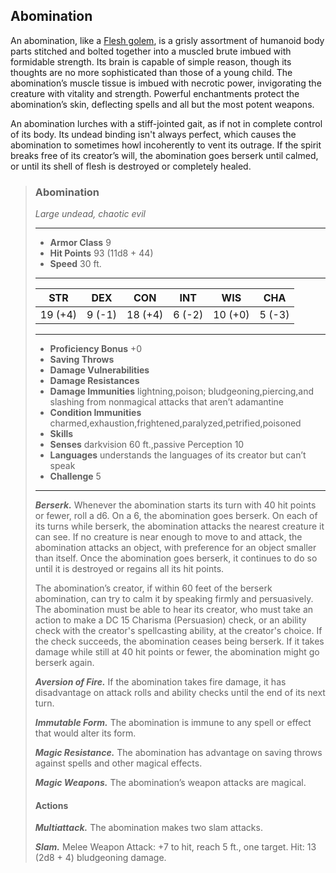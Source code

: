 ## Abomination
An abomination, like a [Flesh golem](Golem-Flesh.md), is a grisly assortment of humanoid body parts stitched and bolted together into a muscled brute imbued with formidable strength. Its brain is capable of simple reason, though its thoughts are no more sophisticated than those of a young child. The abomination’s muscle tissue is imbued with necrotic power, invigorating the creature with vitality and strength. Powerful enchantments protect the abomination’s skin, deflecting spells and all but the most potent weapons.

An abomination lurches with a stiff-jointed gait, as if not in complete control of its body. Its undead binding isn't always perfect, which causes the abomination to sometimes howl incoherently to vent its outrage. If the spirit breaks free of its creator’s will, the abomination goes berserk until calmed, or until its shell of flesh is destroyed or completely healed.

>### Abomination
>*Large undead, chaotic evil*
>___
>- **Armor Class** 9
>- **Hit Points** 93 (11d8 + 44)
>- **Speed** 30 ft.
>___
>|**STR**|**DEX**|**CON**|**INT**|**WIS**|**CHA**|
>|:---:|:---:|:---:|:---:|:---:|:---:|
>|19 (+4)|9 (-1)|18 (+4)|6 (-2)|10 (+0)|5 (-3)|
>
>___
>- **Proficiency Bonus** +0
>- **Saving Throws** 
>- **Damage Vulnerabilities** 
>- **Damage Resistances** 
>- **Damage Immunities** lightning,poison; bludgeoning,piercing,and slashing from nonmagical attacks that aren’t adamantine
>- **Condition Immunities** charmed,exhaustion,frightened,paralyzed,petrified,poisoned
>- **Skills** 
>- **Senses** darkvision 60 ft.,passive Perception 10
>- **Languages** understands the languages of its creator but can’t speak
>- **Challenge** 5
>___
>***Berserk.*** Whenever the abomination starts its turn with 40 hit points or fewer, roll a d6. On a 6, the abomination goes berserk. On each of its turns while berserk, the abomination attacks the nearest creature it can see. If no creature is near enough to move to and attack, the abomination attacks an object, with preference for an object smaller than itself. Once the abomination goes berserk, it continues to do so until it is destroyed or regains all its hit points.
>
>The abomination’s creator, if within 60 feet of the berserk abomination, can try to calm it by speaking firmly and persuasively. The abomination must be able to hear its creator, who must take an action to make a DC 15 Charisma (Persuasion) check, or an ability check with the creator's spellcasting ability, at the creator's choice. If the check succeeds, the abomination ceases being berserk. If it takes damage while still at 40 hit points or fewer, the abomination might go berserk again.
>
>***Aversion of Fire.*** If the abomination takes fire damage, it has disadvantage on attack rolls and ability checks until the end of its next turn.
>
>***Immutable Form.*** The abomination is immune to any spell or effect that would alter its form.
>
>***Magic Resistance.*** The abomination has advantage on saving throws against spells and other magical effects.
>
>***Magic Weapons.*** The abomination’s weapon attacks are magical.
>
>#### Actions
>***Multiattack.*** The abomination makes two slam attacks.
>
>***Slam.*** Melee Weapon Attack: +7 to hit, reach 5 ft., one target. Hit: 13 (2d8 + 4) bludgeoning damage.
>

